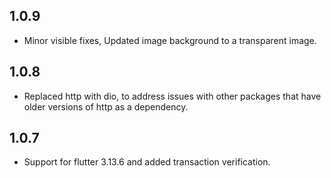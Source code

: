 ## 1.0.9

* Minor visible fixes, Updated image background to a transparent image.

## 1.0.8

* Replaced http with dio, to address issues with other packages that have older versions of http as a dependency.

## 1.0.7

* Support for flutter  3.13.6 and added transaction verification.



